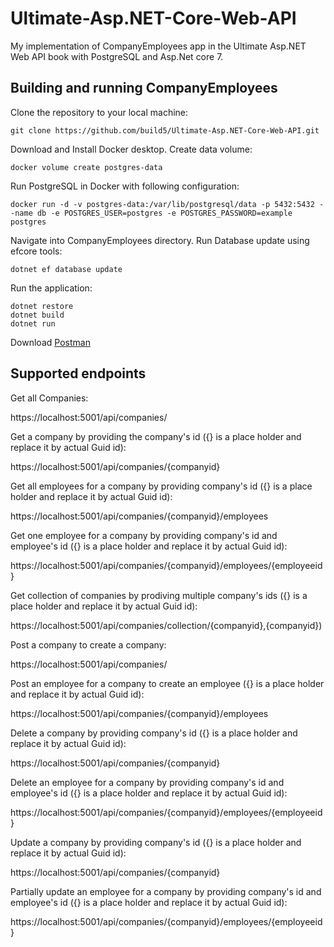 # Ultimate-Asp.NET-Core-Web-API
My implementation of CompanyEmployees app in the Ultimate Asp.NET Web API book with PostgreSQL and Asp.Net core 7.

## Building and running CompanyEmployees
Clone the repository to your local machine:

```shell
git clone https://github.com/build5/Ultimate-Asp.NET-Core-Web-API.git
```
Download and Install Docker desktop.
Create data volume:
```shell
docker volume create postgres-data
```
Run PostgreSQL in Docker with following configuration:
```shell
docker run -d -v postgres-data:/var/lib/postgresql/data -p 5432:5432 --name db -e POSTGRES_USER=postgres -e POSTGRES_PASSWORD=example postgres
```
Navigate into CompanyEmployees directory. Run Database update using efcore tools:
```shell
dotnet ef database update
```
Run the application:
```shell
dotnet restore
dotnet build
dotnet run
```
Download [Postman](https://www.postman.com)
## Supported endpoints
Get all Companies:

https://localhost:5001/api/companies/

Get a company by providing the company's id ({} is a place holder and replace it by actual Guid id):

https://localhost:5001/api/companies/{companyid}

Get all employees for a company by providing company's id ({} is a place holder and replace it by actual Guid id):

https://localhost:5001/api/companies/{companyid}/employees

Get one employee for a company by providing company's id and employee's id ({} is a place holder and replace it by actual Guid id):

https://localhost:5001/api/companies/{companyid}/employees/{employeeid}

Get collection of companies by prodiving multiple company's ids ({} is a place holder and replace it by actual Guid id):

https://localhost:5001/api/companies/collection/{companyid},{companyid})

Post a company to create a company:

https://localhost:5001/api/companies/

Post an employee for a company to create an employee ({} is a place holder and replace it by actual Guid id):

https://localhost:5001/api/companies/{companyid}/employees

Delete a company by providing company's id ({} is a place holder and replace it by actual Guid id):

https://localhost:5001/api/companies/{companyid}

Delete an employee for a company by providing company's id and employee's id ({} is a place holder and replace it by actual Guid id):

https://localhost:5001/api/companies/{companyid}/employees/{employeeid}

Update a company by providing company's id ({} is a place holder and replace it by actual Guid id):

https://localhost:5001/api/companies/{companyid}

Partially update an employee for a company by providing company's id and employee's id ({} is a place holder and replace it by actual Guid id):

https://localhost:5001/api/companies/{companyid}/employees/{employeeid}

